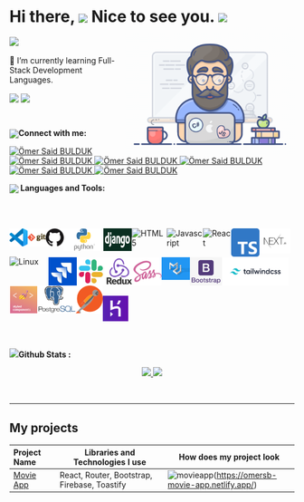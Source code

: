 # Hi there, <img src = "https://raw.githubusercontent.com/MartinHeinz/MartinHeinz/master/wave.gif" width = "40" align="center"> Nice to see you. <img src="https://emojis.slackmojis.com/emojis/images/1531849430/4246/blob-sunglasses.gif?1531849430" width="40"/> <img align="right" src="https://github.com/enes9103/enes9103/blob/main/geek.gif" width="300"/>

<p>
  <a href="https://github.com/DenverCoder1/readme-typing-svg"><img src="https://readme-typing-svg.herokuapp.com?&font=IBM+Plex+Sans&color=abcdef&size=20&lines=Welcome+to+my+GitHub+Profile!;I'm+a+Fullstack+Developer;I'm+a+Frontend+Developer;I'm+a+React+Developer" /></a>
</p>

🌱 I’m currently learning Full-Stack Development Languages.


<img align="center" src="https://komarev.com/ghpvc/?username=omersb&color=f75c7e"> <img align="center" src="https://img.shields.io/github/followers/omersb?style=flat-square&color=f75c7e">

<br>
<p><img src='https://raw.githubusercontent.com/ShahriarShafin/ShahriarShafin/main/Assets/handshake.gif' width="64" align="center"><b>Connect with me:</b></p>
<p">
<a href=#>
<img border="0" alt="Ömer Said BULDUK" src="https://img.icons8.com/external-itim2101-lineal-color-itim2101/40/000000/external-resume-business-recruitment-itim2101-lineal-color-itim2101.png"/>
</a>

<a href="https://www.linkedin.com/in/omersaidbulduk/">
<img border="0" alt="Ömer Said BULDUK" src="https://img.icons8.com/doodle/40/000000/linkedin--v2.png"/>
</a>

<a href="https://twitter.com/omersaidbulduk">
<img border="0" alt="Ömer Said BULDUK" src="https://img.icons8.com/nolan/40/twitter.png"/>
</a>

<a href="https://www.instagram.com/omersaidbulduk/">
<img border="0" alt="Ömer Said BULDUK" src="https://img.icons8.com/doodle/38/000000/instagram--v1.png"/>
</a>

<a href="https://t.me/omersaidbulduk">
<img border="0" alt="Ömer Said BULDUK" src="https://img.icons8.com/doodle/40/000000/telegram-app.png"/>
</a>

<a href="mailto:omersaidbuldukk@gmail.com">
<img border="0" alt="Ömer Said BULDUK" src="https://img.icons8.com/doodle/38/000000/gmail-new.png"/>
</a>
</p>

<img src = "https://media2.giphy.com/media/QssGEmpkyEOhBCb7e1/giphy.gif?cid=ecf05e47a0n3gi1bfqntqmob8g9aid1oyj2wr3ds3mg700bl&rid=giphy.gif" align="center" width = "28"><b> Languages and Tools:</b>

<br><br>

[<img align="left" alt="Visual Studio Code" width="32px" src="https://raw.githubusercontent.com/github/explore/80688e429a7d4ef2fca1e82350fe8e3517d3494d/topics/visual-studio-code/visual-studio-code.png" />][vsCode]
[<img align="left" alt="Git" width="32px" src="https://raw.githubusercontent.com/github/explore/80688e429a7d4ef2fca1e82350fe8e3517d3494d/topics/git/git.png" />][git]
[<img align="left" alt="GitHub" width="32px" src="https://raw.githubusercontent.com/github/explore/78df643247d429f6cc873026c0622819ad797942/topics/github/github.png" />][github]
[<img align="left" alt="Python" width="70px" height="40px" src="https://github.com/omersb/omersb/blob/master/images/Python-Symbol.png" />][python]
<img align="left" alt="django" height="40px" width="50px" src="https://github.com/omersb/omersb/blob/master/images/django-logo-negative.png" />
[<img align="left" alt="HTML5" width="62px" src="https://upload.wikimedia.org/wikipedia/commons/thumb/1/10/CSS3_and_HTML5_logos_and_wordmarks.svg/1280px-CSS3_and_HTML5_logos_and_wordmarks.svg.png" />][HTML]
[<img align="left" alt="Javascript" width="64px" src="https://img2.pngindir.com/20180720/pjj/kisspng-javascript-logo-html-clip-art-javascript-logo-5b5188b16dbcd8.5939232615320700654495.jpg" />][js]
[<img align="left" alt="React" width="50px" src="https://upload.wikimedia.org/wikipedia/commons/thumb/4/47/React.svg/1024px-React.svg.png" />][react]
<img align="left" alt="typescript" height="50px" src="https://github.com/omersb/omersb/blob/master/images/typescript.png" />
<img align="left" alt="nextjs" height="45px" width="55px" src="https://github.com/omersb/omersb/blob/master/images/Nextjs.png" />
[<img align="left" alt="Linux" width="69px" src="https://w7.pngwing.com/pngs/970/403/png-transparent-tux-linux-mint-logo-linux-logo-vertebrate-bird.png" />][linux]<br><br><br>
<img align="left" alt="Jira" height="50px" src="https://github.com/omersb/omersb/blob/master/images/jira.jpg" />
<img align="left" alt="Slack" height="50px" src="https://github.com/omersb/omersb/blob/master/images/slack.jpg" />
<img align="left" alt="redux" height="50px" src="https://github.com/omersb/omersb/blob/master/images/redux.png"/>
<img align="left" alt="sass" height="50px" src="https://github.com/omersb/omersb/blob/master/images/sass.png" />
<img align="left" alt="Material-UI" width="50px" height="40px" src="https://github.com/omersb/omersb/blob/master/images/MaterialUI.png" vlign=center/>
<img align="left" alt="bootstrap" widtsh="55px" height="50px" src="https://github.com/omersb/omersb/blob/master/images/Bootstrap.jpg" />
<img align="left" alt="tailwindcss" widtsh="55px" height="50px" src="https://github.com/omersb/omersb/blob/master/images/tailwindcss.png" />
<img align="left" alt="styledcomponent" height="50px" src="https://github.com/omersb/omersb/blob/master/images/styledcomponents.png" />
<img align="left" alt="postgreSQL" height="50px" src="https://github.com/omersb/omersb/blob/master/images/PostgreSQL.png" />
<img align="left" alt="postman" height="50px" src="https://github.com/omersb/omersb/blob/master/images/postman.png" />
<br><br><br><br>
<img align="left" alt="heroku" height="45px" src="https://github.com/omersb/omersb/blob/master/images/heroku.png"/>

<br>

[react]: https://tr.reactjs.org/
[vsCode]: https://code.visualstudio.com/
[git]: https://git-scm.com/
[github]: https://github.com/enes9103
[python]: https://www.python.org/
[js]: https://www.javascript.com/
[linux]: https://www.linux.org/
[HTML]: https://www.w3schools.com/html/

<br><br>


<img src="https://media.giphy.com/media/cj87CxfRtrUifF3Ryk/giphy.gif" width="25"><b>Github Stats :</b>
<p align="center" width="100%">
<a href="https://github.com/omersb">
  <img height="180em" src="https://github-readme-stats.vercel.app/api?username=omersb&show_icons=true&theme=chartreuse-dark&include_all_commits=true&count_private=true"/>
  <img height="180em" src="https://github-readme-stats-eight-theta.vercel.app/api/top-langs/?username=omersb&layout=compact&langs_count=8&theme=chartreuse-dark"/>
</a>
</p>

<br>
<hr>

## My projects
  Project Name       |Libraries and Technologies I use     |How does my project look   
:-------------------------|-------------------------|-------------------------
[Movie App](https://omersb-movie-app.netlify.app/)| React, Router, Bootstrap, Firebase, Toastify |![movieapp](https://github.com/omersb/Movie_App/blob/master/movie-app.gif?raw=true)(https://omersb-movie-app.netlify.app/)
